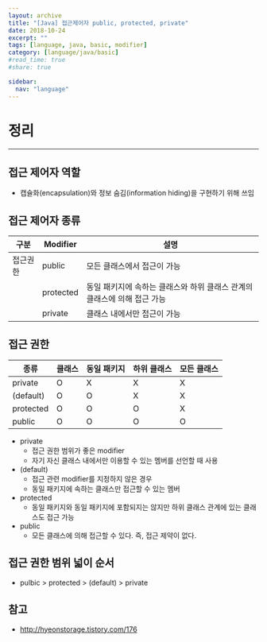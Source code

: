 ```yaml
---
layout: archive
title: "[Java] 접근제어자 public, protected, private"
date: 2018-10-24
excerpt: ""
tags: [language, java, basic, modifier]
category: [language/java/basic]
#read_time: true
#share: true

sidebar:
  nav: "language"
---
```


# 정리

* * *

## 접근 제어자 역할

* 캡슐화(encapsulation)와 정보 숨김(information hiding)을 구현하기 위해 쓰임

## 접근 제어자 종류

| 구분     | Modifier  | 설명                                                                     |
|----------|-----------|--------------------------------------------------------------------------|
| 접근권한 | public    | 모든 클래스에서 접근이 가능                                              |
|          | protected | 동일 패키지에 속하는 클래스와 하위 클래스 관계의 클래스에 의해 접근 가능 |
|          | private   | 클래스 내에서만 접근이 가능                                              |

## 접근 권한

| 종류      | 클래스 | 동일 패키지 | 하위 클래스 | 모든 클래스 |
|-----------|--------|-------------|-------------|-------------|
| private   | O      | X           | X           | X           |
| (default) | O      | O           | X           | X           |
| protected | O      | O           | O           | X           |
| public    | O      | O           | O           | O           |

* private
  * 접근 권한 범위가 좋은 modifier
  * 자기 자신 클래스 내에서만 이용할 수 있는 멤버를 선언할 때 사용
* (default)
  * 접근 관련 modifier를 지정하지 않은 경우
  * 동일 패키지에 속하는 클래스만 접근할 수 있는 멤버
* protected
  * 동일 패키지와 동일 패키지에 포함되지는 않지만 하위 클래스 관계에 있는 클래스도 접근 가능
* public
  * 모든 클래스에 의해 접근할 수 있다.  즉, 접근 제약이 없다.

## 접근 권한 범위 넓이 순서

* pulbic > protected > (default) > private

## 참고

* <http://hyeonstorage.tistory.com/176>
